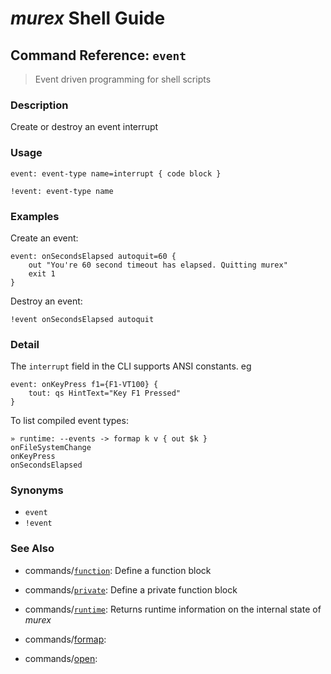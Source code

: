 # _murex_ Shell Guide

## Command Reference: `event`

> Event driven programming for shell scripts

### Description

Create or destroy an event interrupt

### Usage

    event: event-type name=interrupt { code block }
    
    !event: event-type name

### Examples

Create an event:

    event: onSecondsElapsed autoquit=60 {
        out "You're 60 second timeout has elapsed. Quitting murex"
        exit 1
    }
    
Destroy an event:

    !event onSecondsElapsed autoquit

### Detail

The `interrupt` field in the CLI supports ANSI constants. eg

    event: onKeyPress f1={F1-VT100} {
        tout: qs HintText="Key F1 Pressed"
    }
    
To list compiled event types:

    » runtime: --events -> formap k v { out $k }
    onFileSystemChange
    onKeyPress
    onSecondsElapsed

### Synonyms

* `event`
* `!event`


### See Also

* commands/[`function`](../commands/function.md):
  Define a function block
* commands/[`private`](../commands/private.md):
  Define a private function block
* commands/[`runtime`](../commands/runtime.md):
  Returns runtime information on the internal state of _murex_
* commands/[formap](../commands/formap.md):
  
* commands/[open](../commands/open.md):
  